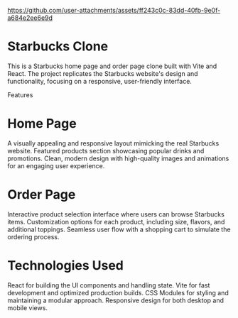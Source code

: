 https://github.com/user-attachments/assets/ff243c0c-83dd-40fb-9e0f-a684e2ee6e9d

<h1>Starbucks Clone</h1>
This is a Starbucks home page and order page clone built with Vite and React. The project replicates the Starbucks website's design and functionality, focusing on a responsive, user-friendly interface.

Features
<h1>Home Page</h1>
A visually appealing and responsive layout mimicking the real Starbucks website.
Featured products section showcasing popular drinks and promotions.
Clean, modern design with high-quality images and animations for an engaging user experience.
<h1>Order Page</h1>
Interactive product selection interface where users can browse Starbucks items.
Customization options for each product, including size, flavors, and additional toppings.
Seamless user flow with a shopping cart to simulate the ordering process.
<h1>Technologies Used</h1>
React for building the UI components and handling state.
Vite for fast development and optimized production builds.
CSS Modules for styling and maintaining a modular approach.
Responsive design for both desktop and mobile views.

